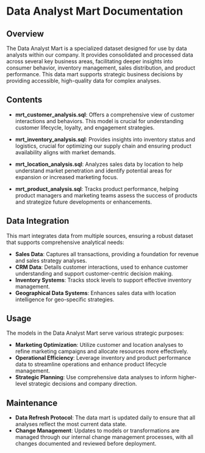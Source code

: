 # Data Analyst Mart Documentation

## Overview
The Data Analyst Mart is a specialized dataset designed for use by data analysts within our company. It provides consolidated and processed data across several key business areas, facilitating deeper insights into consumer behavior, inventory management, sales distribution, and product performance. This data mart supports strategic business decisions by providing accessible, high-quality data for complex analyses.

## Contents
- **mrt_customer_analysis.sql**: Offers a comprehensive view of customer interactions and behaviors. This model is crucial for understanding customer lifecycle, loyalty, and engagement strategies.
  
- **mrt_inventory_analysis.sql**: Provides insights into inventory status and logistics, crucial for optimizing our supply chain and ensuring product availability aligns with market demands.

- **mrt_location_analysis.sql**: Analyzes sales data by location to help understand market penetration and identify potential areas for expansion or increased marketing focus.

- **mrt_product_analysis.sql**: Tracks product performance, helping product managers and marketing teams assess the success of products and strategize future developments or enhancements.

## Data Integration
This mart integrates data from multiple sources, ensuring a robust dataset that supports comprehensive analytical needs:
- **Sales Data**: Captures all transactions, providing a foundation for revenue and sales strategy analyses.
- **CRM Data**: Details customer interactions, used to enhance customer understanding and support customer-centric decision making.
- **Inventory Systems**: Tracks stock levels to support effective inventory management.
- **Geographical Data Systems**: Enhances sales data with location intelligence for geo-specific strategies.

## Usage
The models in the Data Analyst Mart serve various strategic purposes:
- **Marketing Optimization**: Utilize customer and location analyses to refine marketing campaigns and allocate resources more effectively.
- **Operational Efficiency**: Leverage inventory and product performance data to streamline operations and enhance product lifecycle management.
- **Strategic Planning**: Use comprehensive data analyses to inform higher-level strategic decisions and company direction.

## Maintenance
- **Data Refresh Protocol**: The data mart is updated daily to ensure that all analyses reflect the most current data state.
- **Change Management**: Updates to models or transformations are managed through our internal change management processes, with all changes documented and reviewed before deployment.


